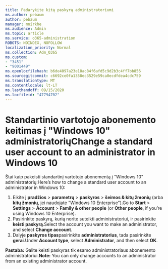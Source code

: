 ```yaml
---
title: Padarykite kitą paskyrą administratoriumi
ms.author: pebaum
author: pebaum
manager: mnirkhe
ms.audience: Admin
ms.topic: article
ms.service: o365-administration
ROBOTS: NOINDEX, NOFOLLOW
localization_priority: Normal
ms.collection: Adm_O365
ms.custom:
- "3451"
- "9001449"
ms.openlocfilehash: b6de4097a23e18ac84f6afd5c9d2b3c4ff7bb856
ms.sourcegitcommit: c6692ce0fa1358ec3529e59ca0ecdfdea4cdc759
ms.translationtype: MT
ms.contentlocale: lt-LT
ms.lasthandoff: 09/15/2020
ms.locfileid: "47794702"
---
```

# <a name="change-a-standard-user-account-to-an-administrator-in-windows-10"></a><span data-ttu-id="005ed-102">Standartinio vartotojo abonemento keitimas į "Windows 10" administratorių</span><span class="sxs-lookup"><span data-stu-id="005ed-102">Change a standard user account to an administrator in Windows 10</span></span>

<span data-ttu-id="005ed-103">Štai kaip pakeisti standartinį vartotojo abonementą į "Windows 10" administratorių:</span><span class="sxs-lookup"><span data-stu-id="005ed-103">Here’s how to change a standard user account to an administrator in Windows 10:</span></span>

1. <span data-ttu-id="005ed-104">Eikite į **pradžios**  >  **parametrų**  >  **paskyros**  >  **šeimos & kitų žmonių** (arba **kitų žmonių**, jei naudojate "Windows 10 Enterprise").</span><span class="sxs-lookup"><span data-stu-id="005ed-104">Go to **Start** > **Settings** > **Account** > **Family & other people** (or **Other people**, if you’re using Windows 10 Enterprise).</span></span>
2. <span data-ttu-id="005ed-105">Pasirinkite paskyrą, kurią norite suteikti administratoriui, ir pasirinkite **keisti paskyrą**.</span><span class="sxs-lookup"><span data-stu-id="005ed-105">Select the account you want to make an administrator, and select **Change account**.</span></span>
3. <span data-ttu-id="005ed-106">Dalyje **paskyros tipas**pasirinkite **administratorius**, tada pasirinkite **gerai**.</span><span class="sxs-lookup"><span data-stu-id="005ed-106">Under **Account type**, select **Administrator**, and then select **OK**.</span></span>

<span data-ttu-id="005ed-107">**Pastaba:** Galite keisti paskyras tik esamo administratoriaus abonemento administratoriui.</span><span class="sxs-lookup"><span data-stu-id="005ed-107">**Note:** You can only change accounts to an administrator from an existing administrator account.</span></span>